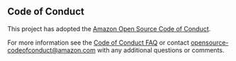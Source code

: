 ## Code of Conduct

This project has adopted the
[Amazon Open Source Code of Conduct](https://aws.github.io/code-of-conduct).

For more information see the
[Code of Conduct FAQ](https://aws.github.io/code-of-conduct-faq) or contact
opensource-codeofconduct@amazon.com with any additional questions or comments.
